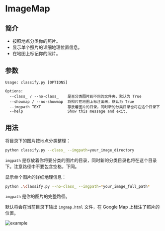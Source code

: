 # ImageMap

## 简介

- 按照地点分类你的照片。
- 显示单个照片的详细地理位置信息。
- 在地图上标记你的照片。

## 参数

```
Usage: classify.py [OPTIONS]

Options:
  --class_ / --no-class_    是否分类图片到不同的文件夹，默认为 True
  --showmap / --no-showmap  将照片在地图上标注出来，默认为 True
  --imgpath TEXT            存放着图片的目录，同时新的分类目录也将在这个目录下
  --help                    Show this message and exit.

```

## 用法

将目录下的图片按地点分类整理：

```bash
python classify.py --class_ --imgpath=your_image_directory
```

`imgpath` 是存放着你将要分类的图片的目录，同时新的分类目录也将在这个目录下。注意路径中不要包含空格，下同。

显示单个图片的详细地理信息：

```bash
python .\classify.py --no-class_ --imgpath=*your_image_full_path*
```

`imgpath` 是你的图片的完整路径。

默认将会在当前目录下输出 `imgmap.html` 文件，在 Google Map 上标注了照片的位置。

![example](http://i.imgur.com/5r6KtlA.png)
